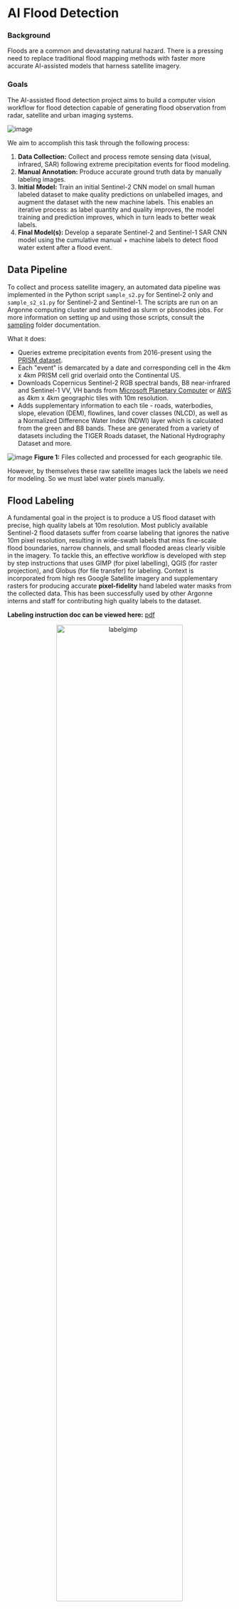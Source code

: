# AI Flood Detection
### Background
Floods are a common and devastating natural hazard. There is a pressing need to replace traditional flood mapping methods with faster more accurate AI-assisted models that harness satellite imagery.

### Goals
The AI-assisted flood detection project aims to build a computer vision workflow for flood detection capable of generating flood observation from radar, satellite and urban imaging systems.

![image](https://github.com/davdma/floodmaps/assets/42689743/0685799c-7ab7-4640-9ae4-759b797dd13f)

We aim to accomplish this task through the following process:
1. **Data Collection:** Collect and process remote sensing data (visual, infrared, SAR) following extreme precipitation events for flood modeling.
2. **Manual Annotation:** Produce accurate ground truth data by manually labeling images.
3. **Initial Model:** Train an initial Sentinel-2 CNN model on small human labeled dataset to make quality predictions on unlabelled images, and augment the dataset with the new machine labels. This enables an iterative process: as label quantity and quality improves, the model training and prediction improves, which in turn leads to better weak labels.
4. **Final Model(s):** Develop a separate Sentinel-2 and Sentinel-1 SAR CNN model using the cumulative manual + machine labels to detect flood water extent after a flood event.

## Data Pipeline
To collect and process satellite imagery, an automated data pipeline was implemented in the Python script `sample_s2.py` for Sentinel-2 only and `sample_s2_s1.py` for Sentinel-2 and Sentinel-1. The scripts are run on an Argonne computing cluster and submitted as slurm or pbsnodes jobs. For more information on setting up and using those scripts, consult the [sampling](sampling/README.md) folder documentation.

What it does:
* Queries extreme precipitation events from 2016-present using the [PRISM dataset](https://prism.oregonstate.edu/).
* Each "event" is demarcated by a date and corresponding cell in the 4km x 4km PRISM cell grid overlaid onto the Continental US.
* Downloads Copernicus Sentinel-2 RGB spectral bands, B8 near-infrared and Sentinel-1 VV, VH bands from [Microsoft Planetary Computer](https://planetarycomputer.microsoft.com/dataset/sentinel-2-l2a) or [AWS](https://registry.opendata.aws/sentinel-2/) as 4km x 4km geographic tiles with 10m resolution.
* Adds supplementary information to each tile - roads, waterbodies, slope, elevation (DEM), flowlines, land cover classes (NLCD), as well as a Normalized Difference Water Index (NDWI) layer which is calculated from the green and B8 bands. These are generated from a variety of datasets including the TIGER Roads dataset, the National Hydrography Dataset and more.

![image](https://github.com/davdma/floodmaps/assets/42689743/05168f81-c560-456e-9df3-87530d4b1def)
**Figure 1:** Files collected and processed for each geographic tile.

However, by themselves these raw satellite images lack the labels we need for modeling. So we must label water pixels manually.

## Flood Labeling

A fundamental goal in the project is to produce a US flood dataset with precise, high quality labels at 10m resolution. Most publicly available Sentinel-2 flood datasets suffer from coarse labeling that ignores the native 10m pixel resolution, resulting in wide-swath labels that miss fine-scale flood boundaries, narrow channels, and small flooded areas clearly visible in the imagery. To tackle this, an effective workflow is developed with step by step instructions that uses GIMP (for pixel labelling), QGIS (for raster projection), and Globus (for file transfer) for labeling. Context is incorporated from high res Google Satellite imagery and supplementary rasters for producing accurate **pixel-fidelity** hand labeled water masks from the collected data. This has been successfully used by other Argonne interns and staff for contributing high quality labels to the dataset.

**Labeling instruction doc can be viewed here:** [pdf](https://1drv.ms/b/c/1ded958179f3d5ad/EXI5Xlbf-j1Ik1BebYOHmMIBvSyrxDlMZ0A57EPvR7XTFg)

<div align="center">
<img width="75%" alt="labelgimp" src="https://github.com/davdma/floodmaps/assets/42689743/91799a7d-6fa8-4c04-b3c5-9f1a565b8e59" />
<p style="width: 60%; margin: 0 auto;"><em>Figure 2.1: Labeling flood images through GIMP software.
</em></p>
</div>

The True Color Image (TCI) provided by the S2 products can often be ambiguous as to whether a specific pixel contains water or not, e.g. a brown pixel could be wet soil, dark vegetation, dirt road, or still flood water. Hence, it is important for the labeler to have context when making judgments to achieve high quality labels with 10m pixel fidelity. This is done by zooming into high resolution imagery in and around the pixel of interest in QGIS and making comparisons between pre and post-flood images.

<div align="center">
<img width="75%" alt="labelwcontext" src="https://github.com/user-attachments/assets/4cdd6f7f-f246-4622-aead-2c1ff6404fc0" />
<p style="width: 60%; margin: 0 auto;"><em>Figure 2.2: Using high resolution imagery provided by NOAA to label flood images near Addicks Reservoir in Texas following Hurricane Harvey.
</em></p>
</div>

As a result, we were able to produce 70+ 4km 4km manually labeled flood tiles spread across the Illinois and Texas/Florida regions. This does not include the hundreds of additional weak labels (generated by the best trained model on unlabeled data) used to augment the dataset for iterative model training and development.

<div align="center">
<img width="75%" alt="labelmapwtile" src="https://github.com/user-attachments/assets/dd5500cb-4f36-40f4-b7f9-e1f730689630" />
<p style="width: 60%; margin: 0 auto;"><em>Figure 2.3: Map of manually labeled tiles grouped into Illinois region and Texas region.
</em></p>
</div>

## S2 Model
For our water pixel detection model, we tested multiple built-in architectures that have been used in the flood modelling literature extensively, most commonly UNet and UNet++. Our model input consists of the RGB spectral bands, the NIR B8 band, the NDWI calculation, as well as the option of selecting additional channels such as the Digital Elevation Map (DEM), slope, roads, waterbodies, and flowlines. Rather than break large tile discretely into patches, we found that the model learned best when 500-1000 64 x 64 pixel patches were randomly sampled from each tile. The exploratory [notebook](notebooks/unet.ipynb) shows the improvement in training from using random sampling over discrete tiling. 

We experimented with a discriminator head on top of original classifier to create a two part model. The discriminator would first take the input patch and determine whether the patch has water or not. If the discriminator detects water in the patch, it proceeds to run the patch through the UNet, otherwise it outputs a zero tensor. This two head model design allows us to skip unnecessary computation if the patch contains no water, and to also avoid poor predictions if the patch is cloudy.

<p align="center">
  <img src="https://github.com/davdma/floodmaps/assets/42689743/78d029d1-2f32-4991-b62f-c5d6d6ca0167" height="500">
<p align="center">

**Figure 6:** Prediction results on a large flood tile. Using our initial model on unlabelled data allows us to automate our ground truthing process.

With the initial tuned UNet and UNet++ models, we visualized their predictions on unseen flood tiles in QGIS with georeferencing. Overlaid on high resolution satellite images, we were able to identify patterns and see how the model performs in practice. In the example below, we see that the model is a very powerful predictor of open water, and has a strong ability to distinguish fine outlines of water bodies. We also see some limitations of our model: due to the 10m resolution of the input channels, water bodies that are <10m have a higher likelihood of going undetected. Another limitation of note is cloud cover. In practice a percentage of the input satellite images will be obscured by clouds, making it hard for the model to see the waterbodies, and in the example below the model performs the worst in areas obscured by cloud cover (top right corner of waterbody - these clouds are not visible in the high res overlaid Google satellite image). 

![QGISUnetPrediction](https://github.com/davdma/floodmaps/assets/42689743/07f27d36-138f-4365-ab8f-b846c7204ce3)
**Figure 7:** Prediction results overlaid on high resolution satellite imagery in QGIS.

## SAR S1 Model

Using our best initial S2 model, we made predictions on unlabelled data to build a much larger dataset of 400+ flood event tiles across different geographic regions of the United States (including areas impacted by Hurricane Harvey), and then sampled a total of 414,000 64 x 64 patches. These event tiles were deliberately chosen to have coincident S2 and S1 SAR imagery within 12 hours of each other post flood event, so that our machine labels would most accurately reflect the flood water present in the SAR data. With the augmented dataset, we trained and tested different model architectures, and explored the potential advantage of an autodespeckler attachment to a regular segmentation model. The autodespeckler is an autoencoder that takes as input the SAR channels of each patch, and extracts the seminal features from the SAR data for the classifier to use, with the aim of reducing the impact of SAR speckle on prediction quality.

![sarworkflow](https://github.com/davdma/floodmaps/assets/42689743/2fdf3016-cc61-4e41-8118-bc3bf460ffa7)
**Figure 8:** The process for developing the final SAR flood prediction model.

## Results

Each model is tuned using Bayesian optimization with the deephyper package, and subsequently benchmarked on the test set with the tuned hyperparameters.
**Our best standalone classifier was a UNet++ SAR model that achieved a F1 score of 92.79, an accuracy of 97.14, precision of 93.82 and recall of 91.78.** The autodespeckler tuning is still TBD. Benchmarking results will also be posted soon.

![sarunet++model](https://github.com/davdma/floodmaps/assets/42689743/6e279d68-4597-4755-914c-532ca61d7206)

# The Autodespeckler

The autodespeckler attachement was added to tackle the speckle noise present in SAR input data that degrades its quality and interpretability for the SAR flood mapping models. Using a Conditional-VAE architecture, we trained the model on multitemporal composites of SAR images. The result was a decoder that was able to generate synthetic "clean" SAR images from noisy SAR input.

# Using the Model(s)

The dataset and trained model will be shared in the future.






